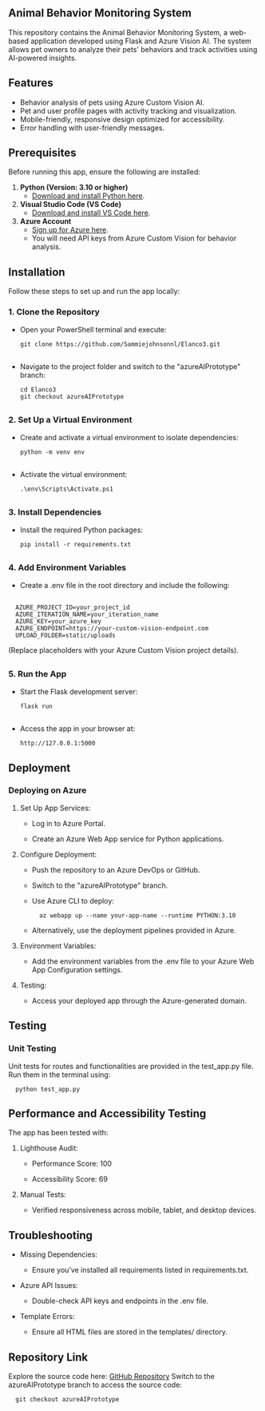 ## **Animal Behavior Monitoring System**

This repository contains the Animal Behavior Monitoring System, a web-based application developed using Flask and Azure Vision AI. The system allows pet owners to analyze their pets' behaviors and track activities using AI-powered insights.

## **Features**

- Behavior analysis of pets using Azure Custom Vision AI.
- Pet and user profile pages with activity tracking and visualization.
- Mobile-friendly, responsive design optimized for accessibility.
- Error handling with user-friendly messages.

## **Prerequisites**

Before running this app, ensure the following are installed:

1. **Python (Version: 3.10 or higher)**
   - [Download and install Python here](https://www.python.org/downloads/).
2. **Visual Studio Code (VS Code)**
   - [Download and install VS Code here](https://code.visualstudio.com/).
3. **Azure Account**
   - [Sign up for Azure here](https://azure.microsoft.com/en-us/free/).
   - You will need API keys from Azure Custom Vision for behavior analysis.

## **Installation**

Follow these steps to set up and run the app locally:

### **1. Clone the Repository**

- Open your PowerShell terminal and execute:

      git clone https://github.com/Sammiejohnsonnl/Elanco3.git
##

- Navigate to the project folder and switch to the "azureAIPrototype" branch:

      cd Elanco3
      git checkout azureAIPrototype
##

### **2. Set Up a Virtual Environment**

- Create and activate a virtual environment to isolate dependencies:

      python -m venv env
##

- Activate the virtual environment:

      .\env\Scripts\Activate.ps1
##

### **3. Install Dependencies**

- Install the required Python packages:

      pip install -r requirements.txt
##

### **4. Add Environment Variables**

- Create a .env file in the root directory and include the following:
##
      AZURE_PROJECT_ID=your_project_id
      AZURE_ITERATION_NAME=your_iteration_name
      AZURE_KEY=your_azure_key
      AZURE_ENDPOINT=https://your-custom-vision-endpoint.com
      UPLOAD_FOLDER=static/uploads

(Replace placeholders with your Azure Custom Vision project details).
##

### **5. Run the App**

- Start the Flask development server:

      flask run
##

- Access the app in your browser at:

      http://127.0.0.1:5000
##

## **Deployment**

### **Deploying on Azure**

1. Set Up App Services:

   - Log in to Azure Portal.

   - Create an Azure Web App service for Python applications.

2. Configure Deployment:

   - Push the repository to an Azure DevOps or GitHub.
   - Switch to the "azureAIPrototype" branch.
   - Use Azure CLI to deploy:

           az webapp up --name your-app-name --runtime PYTHON:3.10

   - Alternatively, use the deployment pipelines provided in Azure.

3. Environment Variables:

   - Add the environment variables from the .env file to your Azure Web App Configuration settings.

4. Testing:

   - Access your deployed app through the Azure-generated domain.

## **Testing**

### **Unit Testing**

Unit tests for routes and functionalities are provided in the test_app.py file. Run them in the terminal using:

      python test_app.py
##

## **Performance and Accessibility Testing**

The app has been tested with:

1. Lighthouse Audit:

   - Performance Score: 100

   - Accessibility Score: 69

2. Manual Tests:

   - Verified responsiveness across mobile, tablet, and desktop devices.

## **Troubleshooting**

- Missing Dependencies:

  - Ensure you’ve installed all requirements listed in requirements.txt.

- Azure API Issues:

  - Double-check API keys and endpoints in the .env file.

- Template Errors:

  - Ensure all HTML files are stored in the templates/ directory.

## **Repository Link**

Explore the source code here: [GitHub Repository](https://github.com/Sammiejohnsonnl/Elanco3.git)
Switch to the azureAIPrototype branch to access the source code:

      git checkout azureAIPrototype
##

